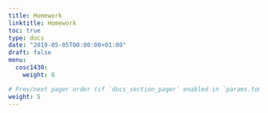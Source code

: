 ```yaml
---
title: Homework
linktitle: Homework
toc: true
type: docs
date: "2019-05-05T00:00:00+01:00"
draft: false
menu:
  cosc1430:
    weight: 6

# Prev/next pager order (if `docs_section_pager` enabled in `params.toml`)
weight: 5
---
```

